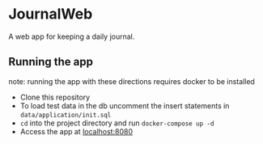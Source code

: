 # JournalWeb
A web app for keeping a daily journal.

## Running the app
note: running the app with these directions requires docker to be installed
- Clone this repository
- To load test data in the db uncomment the insert statements in `data/application/init.sql`
- `cd` into the project directory and run `docker-compose up -d`
- Access the app at [localhost:8080](http://localhost:8080)
